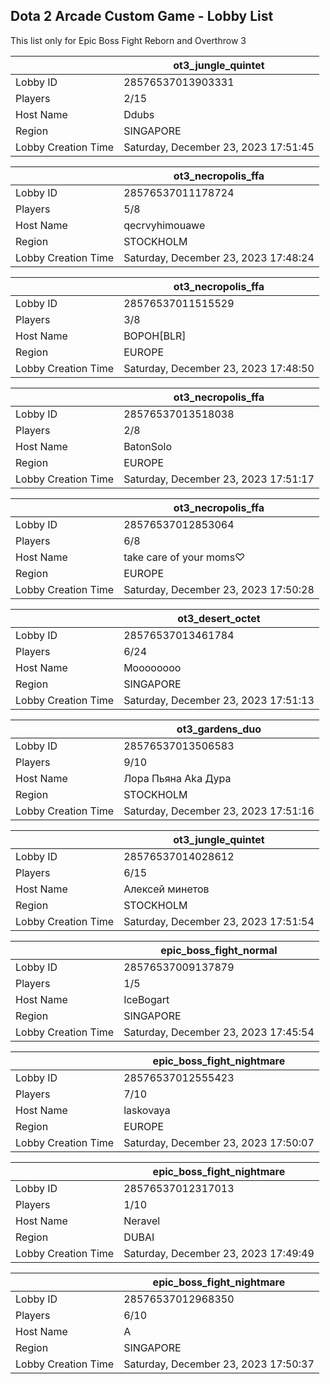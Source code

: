 ## Dota 2 Arcade Custom Game - Lobby List

This list only for Epic Boss Fight Reborn and Overthrow 3

|  | ot3_jungle_quintet |
| ------ | ------ |
| Lobby ID | 28576537013903331 |
| Players | 2/15 |
| Host Name | Ddubs |
| Region | SINGAPORE |
| Lobby Creation Time | Saturday, December 23, 2023 17:51:45 |


|  | ot3_necropolis_ffa |
| ------ | ------ |
| Lobby ID | 28576537011178724 |
| Players | 5/8 |
| Host Name | qecrvyhimouawe |
| Region | STOCKHOLM |
| Lobby Creation Time | Saturday, December 23, 2023 17:48:24 |


|  | ot3_necropolis_ffa |
| ------ | ------ |
| Lobby ID | 28576537011515529 |
| Players | 3/8 |
| Host Name | BOPOH[BLR] |
| Region | EUROPE |
| Lobby Creation Time | Saturday, December 23, 2023 17:48:50 |


|  | ot3_necropolis_ffa |
| ------ | ------ |
| Lobby ID | 28576537013518038 |
| Players | 2/8 |
| Host Name | BatonSolo |
| Region | EUROPE |
| Lobby Creation Time | Saturday, December 23, 2023 17:51:17 |


|  | ot3_necropolis_ffa |
| ------ | ------ |
| Lobby ID | 28576537012853064 |
| Players | 6/8 |
| Host Name | take care of your moms♡ |
| Region | EUROPE |
| Lobby Creation Time | Saturday, December 23, 2023 17:50:28 |


|  | ot3_desert_octet |
| ------ | ------ |
| Lobby ID | 28576537013461784 |
| Players | 6/24 |
| Host Name | Moooooooo |
| Region | SINGAPORE |
| Lobby Creation Time | Saturday, December 23, 2023 17:51:13 |


|  | ot3_gardens_duo |
| ------ | ------ |
| Lobby ID | 28576537013506583 |
| Players | 9/10 |
| Host Name | Лора Пьяна Aka Дура |
| Region | STOCKHOLM |
| Lobby Creation Time | Saturday, December 23, 2023 17:51:16 |


|  | ot3_jungle_quintet |
| ------ | ------ |
| Lobby ID | 28576537014028612 |
| Players | 6/15 |
| Host Name | Алексей минетов |
| Region | STOCKHOLM |
| Lobby Creation Time | Saturday, December 23, 2023 17:51:54 |


|  | epic_boss_fight_normal |
| ------ | ------ |
| Lobby ID | 28576537009137879 |
| Players | 1/5 |
| Host Name | IceBogart |
| Region | SINGAPORE |
| Lobby Creation Time | Saturday, December 23, 2023 17:45:54 |


|  | epic_boss_fight_nightmare |
| ------ | ------ |
| Lobby ID | 28576537012555423 |
| Players | 7/10 |
| Host Name | laskovaya |
| Region | EUROPE |
| Lobby Creation Time | Saturday, December 23, 2023 17:50:07 |


|  | epic_boss_fight_nightmare |
| ------ | ------ |
| Lobby ID | 28576537012317013 |
| Players | 1/10 |
| Host Name | Neravel |
| Region | DUBAI |
| Lobby Creation Time | Saturday, December 23, 2023 17:49:49 |


|  | epic_boss_fight_nightmare |
| ------ | ------ |
| Lobby ID | 28576537012968350 |
| Players | 6/10 |
| Host Name | A |
| Region | SINGAPORE |
| Lobby Creation Time | Saturday, December 23, 2023 17:50:37 |


